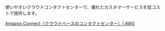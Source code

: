 使いやすいクラウドコンタクトセンターで、優れたカスタマーサービスを低コストで提供します。

[Amazon Connect（クラウドベースのコンタクトセンター）| AWS](https://aws.amazon.com/jp/connect/)